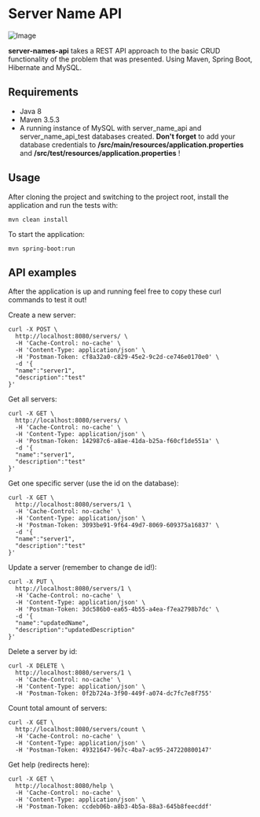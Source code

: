 # Server Name API

![Image](https://i.imgur.com/fBwCn06.jpg)

**server-names-api** takes a REST API approach to the basic CRUD functionality of the problem that was presented. Using Maven, Spring Boot, Hibernate and MySQL.

## Requirements

- Java 8
- Maven 3.5.3
- A running instance of MySQL with server_name_api and server_name_api_test databases created. **Don't forget** to add your database credentials to **/src/main/resources/application.properties** and **/src/test/resources/application.properties** !

## Usage

After cloning the project and switching to the project root, install the application and run the tests with:

    mvn clean install

To start the application:

    mvn spring-boot:run

## API examples

After the application is up and running feel free to copy these curl commands to test it out!

Create a new server:

```
curl -X POST \
  http://localhost:8080/servers/ \
  -H 'Cache-Control: no-cache' \
  -H 'Content-Type: application/json' \
  -H 'Postman-Token: cf8a32a0-c829-45e2-9c2d-ce746e0170e0' \
  -d '{
  "name":"server1",
  "description":"test"
}'
```

Get all servers:

```
curl -X GET \
  http://localhost:8080/servers/ \
  -H 'Cache-Control: no-cache' \
  -H 'Content-Type: application/json' \
  -H 'Postman-Token: 142987c6-a8ae-41da-b25a-f60cf1de551a' \
  -d '{
  "name":"server1",
  "description":"test"
}'
```

Get one specific server (use the id on the database):

```
curl -X GET \
  http://localhost:8080/servers/1 \
  -H 'Cache-Control: no-cache' \
  -H 'Content-Type: application/json' \
  -H 'Postman-Token: 3093be91-9f64-49d7-8069-609375a16837' \
  -d '{
  "name":"server1",
  "description":"test"
}'
```

Update a server (remember to change de id!):

```
curl -X PUT \
  http://localhost:8080/servers/1 \
  -H 'Cache-Control: no-cache' \
  -H 'Content-Type: application/json' \
  -H 'Postman-Token: 3dc586b0-ea65-4b55-a4ea-f7ea2798b7dc' \
  -d '{
  "name":"updatedName",
  "description":"updatedDescription"
}'
```

Delete a server by id:

```
curl -X DELETE \
  http://localhost:8080/servers/1 \
  -H 'Cache-Control: no-cache' \
  -H 'Content-Type: application/json' \
  -H 'Postman-Token: 0f2b724a-3f90-449f-a074-dc7fc7e8f755'
```

Count total amount of servers:

```
curl -X GET \
  http://localhost:8080/servers/count \
  -H 'Cache-Control: no-cache' \
  -H 'Content-Type: application/json' \
  -H 'Postman-Token: 49321647-967c-4ba7-ac95-247220800147'
```

Get help (redirects here):

```
curl -X GET \
  http://localhost:8080/help \
  -H 'Cache-Control: no-cache' \
  -H 'Content-Type: application/json' \
  -H 'Postman-Token: ccdeb06b-a8b3-4b5a-88a3-645b8feecddf'
```